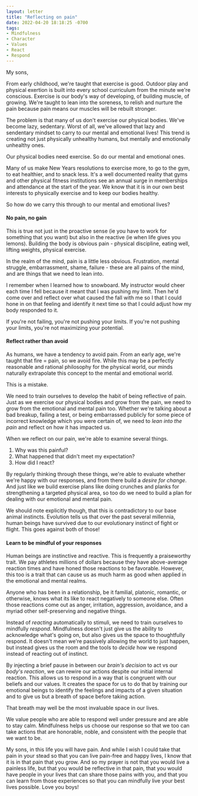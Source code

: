 ```yaml
---
layout: letter
title: "Reflecting on pain"
date: 2022-04-20 18:18:25 -0700
tags:
- Mindfulness
- Character
- Values
- React
- Respond
---
```

My sons,

From early childhood, we're taught that exercise is good. Outdoor play and physical exertion is built into every school curriculum from the minute we're conscious. Exercise is our body's way of developing, of building muscle, of growing. We're taught to lean into the soreness, to relish and nurture the pain because pain means our muscles will be rebuilt stronger.

The problem is that many of us don't exercise our physical bodies. We've become lazy, sedentary. Worst of all, we've allowed that lazy and sendentary mindset to carry to our mental and emotional lives! This trend is creating not just physically unhealthy humans, but mentally and emotionally unhealthy ones.

Our physical bodies need exercise. So do our mental and emotional ones.

Many of us make New Years resolutions to exercise more, to go to the gym, to eat healthier, and to snack less. It's a well documented reality that gyms and other physical fitness institutions see an annual surge in memberships and attendance at the start of the year. We know that it is in our own best interests to physically exercise and to keep our bodies healthy.

So how do we carry this through to our mental and emotional lives?

#### No pain, no gain
This is true not just in the proactive sense (ie you have to work for something that you want) but also in the reactive (ie when life gives you lemons). Building the body is obvious pain - physical discipline, eating well, lifting weights, physical exercise.

In the realm of the mind, pain is a little less obvious. Frustration, mental struggle, embarrassment, shame, failure - these are all pains of the mind, and are things that we need to lean into.

I remember when I learned how to snowboard. My instructor would cheer each time I fell because it meant that I was pushing my limit. Then he'd come over and reflect over what caused the fall with me so I that I could hone in on that feeling and identify it next time so that I could adjust how my body responded to it.

If you're not failing, you're not pushing your limits. If you're not pushing your limits, you're not maximizing your potential.

#### Reflect rather than avoid
As humans, we have a tendency to avoid pain. From an early age, we're taught that fire = pain, so we avoid fire. While this may be a perfectly reasonable and rational philosophy for the physical world, our minds naturally extrapolate this concept to the mental and emotional world.

This is a mistake.

We need to train ourselves to develop the habit of being reflective of pain. Just as we exercise our physical bodies and grow from the pain, we need to grow from the emotional and mental pain too. Whether we're talking about a bad breakup, failing a test, or being embarrassed publicly for some piece of incorrect knowledge which you were certain of, we need to *lean into the pain* and reflect on how it has impacted us.

When we reflect on our pain, we're able to examine several things.

1. Why was this painful?
2. What happened that didn't meet my expectation?
3. How did I react?

By regularly thinking through these things, we're able to evaluate whether we're happy with our responses, and from there build a *desire for change*. And just like we build exercise plans like doing crunches and planks for strengthening a targeted physical area, so too do we need to build a plan for dealing with our emotional and mental pain.

We should note explicitly though, that this is contradictory to our base animal instincts. Evolution tells us that over the past several millennia, human beings have survived due to our evolutionary instinct of fight or flight. This goes against both of those!

#### Learn to be mindful of your responses
Human beings are instinctive and reactive. This is frequently a praiseworthy trait. We pay athletes millions of dollars because they have above-average reaction times and have honed those reactions to be favorable. However, this too is a trait that can cause us as much harm as good when applied in the emotional and mental realms.

Anyone who has been in a relationship, be it familial, platonic, romantic, or otherwise, knows what its like to react negatively to someone else. Often those reactions come out as anger, irritation, aggression, avoidance, and a myriad other self-preserving and negative things.

Instead of *reacting* automatically to stimuli, we need to train ourselves to mindfully *respond*. Mindfulness doesn't just give us the ability to acknowledge what's going on, but also gives us the space to thoughtfully respond. It doesn't mean we're passively allowing the world to just happen, but instead gives us the room and the tools to *decide* how we respond instead of reacting out of instinct.

By injecting a brief pause in between our *brain's decision* to act vs our *body's reaction*, we can rewire our actions despite our initial internal reaction. This allows us to respond in a way that is congruent with our beliefs and our values.  It creates the space for us to do that by training our emotional beings to identify the feelings and impacts of a given situation and to give us but a breath of space before taking action.

That breath may well be the most invaluable space in our lives.

We value people who are able to respond well under pressure and are able to stay calm. Mindfulness helps us choose our response so that we too can take actions that are honorable, noble, and consistent with the people that we want to be.

My sons, in this life you will have pain. And while I wish I could take that pain in your stead so that you can live pain-free and happy lives, I know that it is in that pain that you grow. And so my prayer is not that you would live a painless life, but that you would be reflective in that pain, that you would have people in your lives that can share those pains with you, and that you can learn from those experiences so that you can mindfully live your best lives possible. Love you boys!
